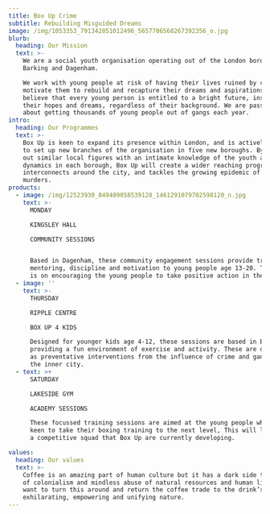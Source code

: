 ```yaml
---
title: Box Up Crime
subtitle: Rebuilding Misguided Dreams
image: /img/1053353_791342051012496_5657706568267392356_o.jpg
blurb:
  heading: Our Mission
  text: >-
    We are a social youth organisation operating out of the London borough
    Barking and Dagenham.

    We work with young people at risk of having their lives ruined by crime and
    motivate them to rebuild and recapture their dreams and aspirations. We
    believe that every young person is entitled to a bright future, inspired by
    their hopes and dreams, regardless of their background. We are passionate
    about getting thousands of young people out of gangs each year.
intro:
  heading: Our Programmes
  text: >-
    Box Up is keen to expand its presence within London, and is actively working
    to set up new branches of the organisation in five new boroughs. By seeking
    out similar local figures with an intimate knowledge of the youth and gang
    dynamics in each borough, Box Up will create a wider reaching program that
    interconnects around the city, and tackles the growing epidemic of teenage
    murders.
products:
  - image: /img/12523930_849409058539128_1461291079702598120_n.jpg
    text: >-
      MONDAY

      KINGSLEY HALL

      COMMUNITY SESSIONS


      Based in Dagenham, these community engagement sessions provide training,
      mentoring, discipline and motivation to young people age 13-20. The focus
      is on encouraging the young people to take positive action in their lives.
  - image: ''
    text: >-
      THURSDAY

      RIPPLE CENTRE

      BOX UP 4 KIDS

      Designed for younger kids age 4-12, these sessions are based in Barking,
      providing a fun environment of exercise and activity. These are designed
      as preventative interventions from the influence of crime and gangs within
      the inner city.
  - text: >+
      SATURDAY

      LAKESIDE GYM

      ACADEMY SESSIONS

      These focussed training sessions are aimed at the young people who are
      keen to take their boxing training to the next level, This will lead into
      a competitive squad that Box Up are currently developing.

values:
  heading: Our values
  text: >-
    Coffee is an amazing part of human culture but it has a dark side too – one
    of colonialism and mindless abuse of natural resources and human lives. We
    want to turn this around and return the coffee trade to the drink’s
    exhilarating, empowering and unifying nature.
---
```


